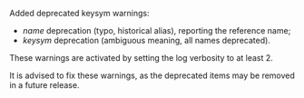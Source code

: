 Added deprecated keysym warnings:
- *name* deprecation (typo, historical alias), reporting the reference name;
- *keysym* deprecation (ambiguous meaning, all names deprecated).

These warnings are activated by setting the log verbosity to at least 2.

It is advised to fix these warnings, as the deprecated items may be removed in a
future release.
